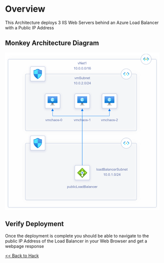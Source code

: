 # Overview 

This Architecture deploys 3 IIS Web Servers behind an Azure Load Balancer with a Public IP Address

## Monkey Architecture Diagram
 <img src="monkeyDiagram.png" width="700">
 
## Verify Deployment
Once the deployment is complete you should be able to navigate to the public IP Address of the Load Balancer in your Web Browser and get a webpage response 

[<< Back to Hack](README.md)
